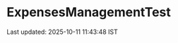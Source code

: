 # ExpensesManagementTest







































































































































































































































































Last updated: 2025-10-11 11:43:48 IST
